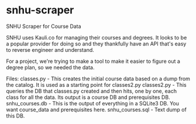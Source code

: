# snhu-scraper
SNHU Scraper for Course Data

SNHU uses Kauli.co for managing their courses and degrees. 
It looks to be a popular provider for doing so and they thankfully have an API that's easy to reverse engineer and understand.

For a project, we're trying to make a tool to make it easier to figure out a degree plan, so we needed the data.

Files:
classes.py - This creates the initial course data based on a dump from the catalog. It is used as a starting point for classes2.py
classes2.py - This queries the DB that classes.py created and then hits, one by one, each class for all the data. Its output is a course DB and prerequisites DB. 
snhu_courses.db - This is the output of everything in a SQLite3 DB. You want course_data and prerequisites here. 
snhu_courses.sql - Text dump of this DB.